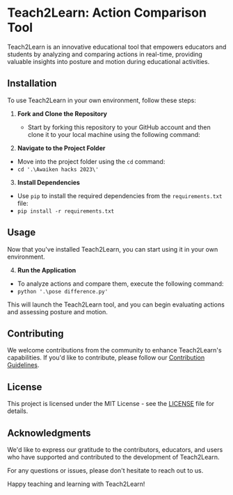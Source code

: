 # Teach2Learn: Action Comparison Tool

Teach2Learn is an innovative educational tool that empowers educators and students by analyzing and comparing actions in real-time, providing valuable insights into posture and motion during educational activities.

## Installation

To use Teach2Learn in your own environment, follow these steps:

1. **Fork and Clone the Repository**
   - Start by forking this repository to your GitHub account and then clone it to your local machine using the following command:


2. **Navigate to the Project Folder**
- Move into the project folder using the `cd` command:
- `cd '.\Awaiken hacks 2023\'`


3. **Install Dependencies**
- Use `pip` to install the required dependencies from the `requirements.txt` file:
- `pip install -r requirements.txt`


## Usage

Now that you've installed Teach2Learn, you can start using it in your own environment.

4. **Run the Application**
- To analyze actions and compare them, execute the following command:
- `python '.\pose difference.py'`


This will launch the Teach2Learn tool, and you can begin evaluating actions and assessing posture and motion.

## Contributing

We welcome contributions from the community to enhance Teach2Learn's capabilities. If you'd like to contribute, please follow our [Contribution Guidelines](CONTRIBUTING.md).

## License

This project is licensed under the MIT License - see the [LICENSE](LICENSE) file for details.

## Acknowledgments

We'd like to express our gratitude to the contributors, educators, and users who have supported and contributed to the development of Teach2Learn.

For any questions or issues, please don't hesitate to reach out to us.

Happy teaching and learning with Teach2Learn!
